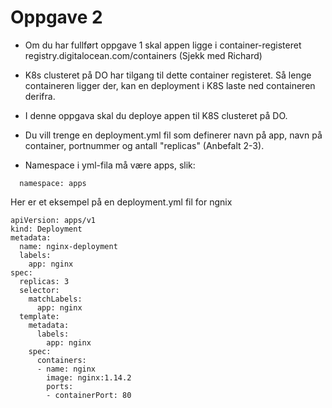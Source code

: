 # Oppgave 2

* Om du har fullført oppgave 1 skal appen ligge i container-registeret registry.digitalocean.com/containers (Sjekk med Richard)

* K8s clusteret på DO har tilgang til dette container registeret. Så lenge containeren ligger der, kan en deployment i K8S laste ned containeren derifra.

* I denne oppgava skal du deploye appen til K8S clusteret på DO.

* Du vill trenge en deployment.yml fil som definerer navn på app, navn på container, portnummer og antall "replicas" (Anbefalt 2-3).

* Namespace i yml-fila må være apps, slik:
```
  namespace: apps
```

Her er et eksempel på en deployment.yml fil for ngnix

```
apiVersion: apps/v1
kind: Deployment
metadata:
  name: nginx-deployment
  labels:
    app: nginx
spec:
  replicas: 3
  selector:
    matchLabels:
      app: nginx
  template:
    metadata:
      labels:
        app: nginx
    spec:
      containers:
      - name: nginx
        image: nginx:1.14.2
        ports:
        - containerPort: 80

```
